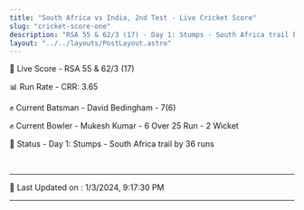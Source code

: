 ```yaml
---
title: "South Africa vs India, 2nd Test - Live Cricket Score"
slug: "cricket-score-one"
description: "RSA 55 & 62/3 (17) - Day 1: Stumps - South Africa trail by 36 runs."
layout: "../../layouts/PostLayout.astro"
---
```


🔴 Live Score - RSA 55 & 62/3 (17)  

📊 Run Rate - CRR: 3.65  

✊ Current Batsman - David Bedingham - 7(6)  

✊ Current Bowler - Mukesh Kumar - 6 Over 25 Run - 2 Wicket  

📑 Status - Day 1: Stumps - South Africa trail by 36 runs

<br />

***

📝 Last Updated on : 1/3/2024, 9:17:30 PM

***

